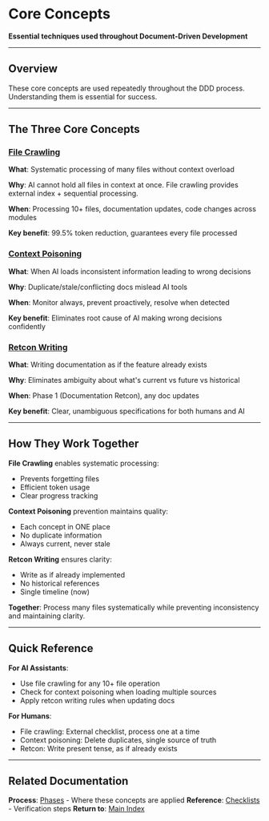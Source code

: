 # Core Concepts

**Essential techniques used throughout Document-Driven Development**

---

## Overview

These core concepts are used repeatedly throughout the DDD process. Understanding them is essential for success.

---

## The Three Core Concepts

### [File Crawling](file_crawling.md)

**What**: Systematic processing of many files without context overload

**Why**: AI cannot hold all files in context at once. File crawling provides external index + sequential processing.

**When**: Processing 10+ files, documentation updates, code changes across modules

**Key benefit**: 99.5% token reduction, guarantees every file processed

### [Context Poisoning](context_poisoning.md)

**What**: When AI loads inconsistent information leading to wrong decisions

**Why**: Duplicate/stale/conflicting docs mislead AI tools

**When**: Monitor always, prevent proactively, resolve when detected

**Key benefit**: Eliminates root cause of AI making wrong decisions confidently

### [Retcon Writing](retcon_writing.md)

**What**: Writing documentation as if the feature already exists

**Why**: Eliminates ambiguity about what's current vs future vs historical

**When**: Phase 1 (Documentation Retcon), any doc updates

**Key benefit**: Clear, unambiguous specifications for both humans and AI

---

## How They Work Together

**File Crawling** enables systematic processing:
- Prevents forgetting files
- Efficient token usage
- Clear progress tracking

**Context Poisoning** prevention maintains quality:
- Each concept in ONE place
- No duplicate information
- Always current, never stale

**Retcon Writing** ensures clarity:
- Write as if already implemented
- No historical references
- Single timeline (now)

**Together**: Process many files systematically while preventing inconsistency and maintaining clarity.

---

## Quick Reference

**For AI Assistants**:
- Use file crawling for any 10+ file operation
- Check for context poisoning when loading multiple sources
- Apply retcon writing rules when updating docs

**For Humans**:
- File crawling: External checklist, process one at a time
- Context poisoning: Delete duplicates, single source of truth
- Retcon: Write present tense, as if already exists

---

## Related Documentation

**Process**: [Phases](../phases/) - Where these concepts are applied
**Reference**: [Checklists](../reference/checklists.md) - Verification steps
**Return to**: [Main Index](../README.md)
